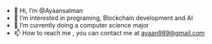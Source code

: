 - 👋 Hi, I’m @Ayaansalman
- 👀 I’m interested in programing, Blockchain development and AI
- 🌱 I’m currently doing a computer science major 
- 📫 How to reach me , you can contact me at ayaan989@gmail.com 

<!---
Ayaansalman/Ayaansalman is a ✨ special ✨ repository because its `README.md` (this file) appears on your GitHub profile.
You can click the Preview link to take a look at your changes.
--->
